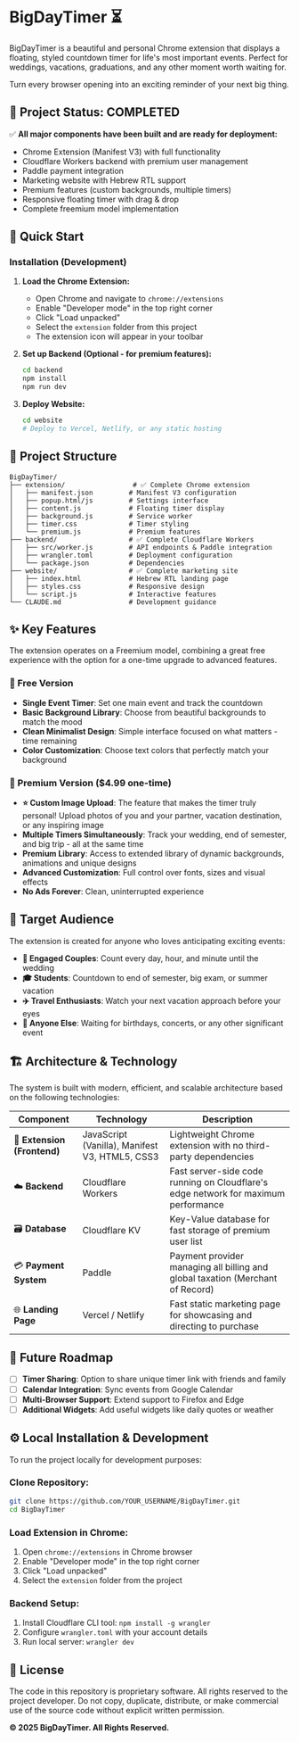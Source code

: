# BigDayTimer ⏳

BigDayTimer is a beautiful and personal Chrome extension that displays a floating, styled countdown timer for life's most important events. Perfect for weddings, vacations, graduations, and any other moment worth waiting for.

Turn every browser opening into an exciting reminder of your next big thing.

## 🚀 Project Status: **COMPLETED**

✅ **All major components have been built and are ready for deployment:**

- Chrome Extension (Manifest V3) with full functionality
- Cloudflare Workers backend with premium user management  
- Paddle payment integration
- Marketing website with Hebrew RTL support
- Premium features (custom backgrounds, multiple timers)
- Responsive floating timer with drag & drop
- Complete freemium model implementation

## 🚀 Quick Start

### Installation (Development)

1. **Load the Chrome Extension:**
   - Open Chrome and navigate to `chrome://extensions`
   - Enable "Developer mode" in the top right corner
   - Click "Load unpacked"
   - Select the `extension` folder from this project
   - The extension icon will appear in your toolbar

2. **Set up Backend (Optional - for premium features):**
   ```bash
   cd backend
   npm install
   npm run dev
   ```

3. **Deploy Website:**
   ```bash
   cd website
   # Deploy to Vercel, Netlify, or any static hosting
   ```

## 📁 Project Structure

```
BigDayTimer/
├── extension/                 # ✅ Complete Chrome extension
│   ├── manifest.json         # Manifest V3 configuration
│   ├── popup.html/js         # Settings interface
│   ├── content.js            # Floating timer display  
│   ├── background.js         # Service worker
│   ├── timer.css             # Timer styling
│   └── premium.js            # Premium features
├── backend/                  # ✅ Complete Cloudflare Workers
│   ├── src/worker.js         # API endpoints & Paddle integration
│   ├── wrangler.toml         # Deployment configuration
│   └── package.json          # Dependencies
├── website/                  # ✅ Complete marketing site
│   ├── index.html            # Hebrew RTL landing page
│   ├── styles.css            # Responsive design
│   └── script.js             # Interactive features
└── CLAUDE.md                 # Development guidance
```

## ✨ Key Features

The extension operates on a Freemium model, combining a great free experience with the option for a one-time upgrade to advanced features.

### 🎁 Free Version
- **Single Event Timer**: Set one main event and track the countdown
- **Basic Background Library**: Choose from beautiful backgrounds to match the mood
- **Clean Minimalist Design**: Simple interface focused on what matters - time remaining
- **Color Customization**: Choose text colors that perfectly match your background

### 💎 Premium Version ($4.99 one-time)
- **⭐ Custom Image Upload**: The feature that makes the timer truly personal! Upload photos of you and your partner, vacation destination, or any inspiring image
- **Multiple Timers Simultaneously**: Track your wedding, end of semester, and big trip - all at the same time
- **Premium Library**: Access to extended library of dynamic backgrounds, animations and unique designs
- **Advanced Customization**: Full control over fonts, sizes and visual effects
- **No Ads Forever**: Clean, uninterrupted experience

## 🎯 Target Audience

The extension is created for anyone who loves anticipating exciting events:

- **💍 Engaged Couples**: Count every day, hour, and minute until the wedding
- **🎓 Students**: Countdown to end of semester, big exam, or summer vacation  
- **✈️ Travel Enthusiasts**: Watch your next vacation approach before your eyes
- **🎉 Anyone Else**: Waiting for birthdays, concerts, or any other significant event

## 🏗️ Architecture & Technology

The system is built with modern, efficient, and scalable architecture based on the following technologies:

| Component | Technology | Description |
|-----------|------------|-------------|
| 🧩 **Extension (Frontend)** | JavaScript (Vanilla), Manifest V3, HTML5, CSS3 | Lightweight Chrome extension with no third-party dependencies |
| ☁️ **Backend** | Cloudflare Workers | Fast server-side code running on Cloudflare's edge network for maximum performance |
| 🗃️ **Database** | Cloudflare KV | Key-Value database for fast storage of premium user list |
| 💳 **Payment System** | Paddle | Payment provider managing all billing and global taxation (Merchant of Record) |
| 🌐 **Landing Page** | Vercel / Netlify | Fast static marketing page for showcasing and directing to purchase |

## 🚀 Future Roadmap

- [ ] **Timer Sharing**: Option to share unique timer link with friends and family
- [ ] **Calendar Integration**: Sync events from Google Calendar
- [ ] **Multi-Browser Support**: Extend support to Firefox and Edge
- [ ] **Additional Widgets**: Add useful widgets like daily quotes or weather

## ⚙️ Local Installation & Development

To run the project locally for development purposes:

### Clone Repository:
```bash
git clone https://github.com/YOUR_USERNAME/BigDayTimer.git
cd BigDayTimer
```

### Load Extension in Chrome:
1. Open `chrome://extensions` in Chrome browser
2. Enable "Developer mode" in the top right corner
3. Click "Load unpacked"
4. Select the `extension` folder from the project

### Backend Setup:
1. Install Cloudflare CLI tool: `npm install -g wrangler`
2. Configure `wrangler.toml` with your account details
3. Run local server: `wrangler dev`

## 📄 License

The code in this repository is proprietary software.
All rights reserved to the project developer. Do not copy, duplicate, distribute, or make commercial use of the source code without explicit written permission.

**© 2025 BigDayTimer. All Rights Reserved.**
